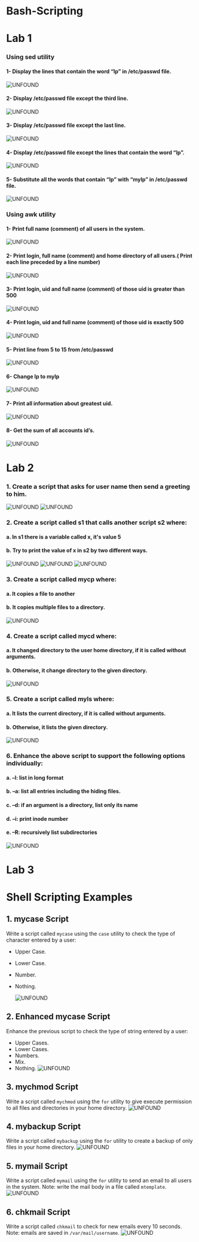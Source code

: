 # Bash-Scripting
# Lab 1

### Using sed utility
#### 1- Display the lines that contain the word “lp” in /etc/passwd file.
![UNFOUND](lap1/sed_1.png)
#### 2- Display /etc/passwd file except the third line.
![UNFOUND](lap1/sed_2.png)
#### 3- Display /etc/passwd file except the last line.
![UNFOUND](lap1/sed_3.png)
#### 4- Display /etc/passwd file except the lines that contain the word “lp”.
![UNFOUND](lap1/sed_4.png)
#### 5- Substitute all the words that contain “lp” with “mylp” in /etc/passwd file.
![UNFOUND](lap1/sed_5.png)
### Using awk utility
#### 1- Print full name (comment) of all users in the system.
![UNFOUND](lap1/awk_1.png)
#### 2- Print login, full name (comment) and home directory of all users.( Print each line preceded by a line number)
![UNFOUND](lap1/awk_2.png)
#### 3- Print login, uid and full name (comment) of those uid is greater than 500
![UNFOUND](lap1/awk_3.png)
#### 4- Print login, uid and full name (comment) of those uid is exactly 500
![UNFOUND](lap1/awk_4.png)
#### 5- Print line from 5 to 15 from /etc/passwd
![UNFOUND](lap1/awk_5.png)
#### 6- Change lp to mylp
![UNFOUND](lap1/awk_6.png)
#### 7- Print all information about greatest uid.
![UNFOUND](lap1/awk_7.png)
#### 8- Get the sum of all accounts id’s.
![UNFOUND](lap1/awk_8.png)

# Lab 2
### 1. Create a script that asks for user name then send a greeting to him.
![UNFOUND](lap2/lap2_script.png)
![UNFOUND](lap2/lap2_1.png)

### 2. Create a script called s1 that calls another script s2 where:
#### a. In s1 there is a variable called x, it's value 5
#### b. Try to print the value of x in s2 by two different ways.
![UNFOUND](lap2/lap2_2_b.png)
![UNFOUND](lap2/lap2_2_a.png)
![UNFOUND](lap2/lap2_output.png)




### 3. Create a script called mycp where:
#### a. It copies a file to another
#### b. It copies multiple files to a directory.
![UNFOUND](lap2/lab2_cp.png)

### 4. Create a script called mycd where:
#### a. It changed directory to the user home directory, if it is called without arguments.
#### b. Otherwise, it change directory to the given directory.
![UNFOUND](lap2/lab2_q4.png)

### 5. Create a script called myls where:
#### a. It lists the current directory, if it is called without arguments.
#### b. Otherwise, it lists the given directory.
![UNFOUND](lap2/lab2_q5.png)

### 6. Enhance the above script to support the following options individually:
#### a. –l: list in long format
#### b. –a: list all entries including the hiding files.
#### c. –d: if an argument is a directory, list only its name
#### d. –i: print inode number
#### e. –R: recursively list subdirectories
![UNFOUND](lap2/lab2_q6.png)

# Lab 3
# Shell Scripting Examples

## 1. mycase Script

Write a script called `mycase` using the `case` utility to check the type of character entered by a user:

- Upper Case.
- Lower Case.
- Number.
- Nothing.
  
  ![UNFOUND](lap1/awk_8.png)


## 2. Enhanced mycase Script

Enhance the previous script to check the type of string entered by a user:

- Upper Cases.
- Lower Cases.
- Numbers.
- Mix.
- Nothing.
![UNFOUND](lap3/lab3_q1.png)

## 3. mychmod Script

Write a script called `mychmod` using the `for` utility to give execute permission to all files and directories in your home directory.
![UNFOUND](lap3/lab3_q3.png)


## 4. mybackup Script

Write a script called `mybackup` using the `for` utility to create a backup of only files in your home directory.
![UNFOUND](lap3/lab3_q4.png)


## 5. mymail Script

Write a script called `mymail` using the `for` utility to send an email to all users in the system. Note: write the mail body in a file called `mtemplate`.
![UNFOUND](lap1/awk_8.png)


## 6. chkmail Script

Write a script called `chkmail` to check for new emails every 10 seconds. Note: emails are saved in `/var/mail/username`.
![UNFOUND](lap1/awk_8.png)


